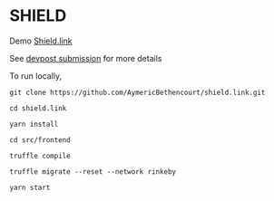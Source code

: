 # SHIELD

Demo [Shield.link](https://shield.link)

See [devpost submission](https://devpost.com/software/shield-2uzhso) for more details

To run locally,

```
git clone https://github.com/AymericBethencourt/shield.link.git

cd shield.link

yarn install

cd src/frontend

truffle compile

truffle migrate --reset --network rinkeby

yarn start
```
